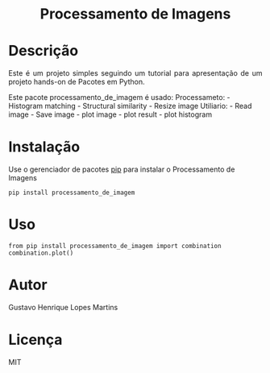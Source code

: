 
<h1 align="center">Processamento de Imagens </h1>

# Descrição

<p align="justify">Este é um projeto simples seguindo um tutorial para apresentação de um projeto hands-on de Pacotes em Python.</p>
Este pacote processamento_de_imagem é usado:
    Processameto:
        - Histogram matching
        - Structural similarity
        - Resize image
    Utiliario:
        - Read image
        - Save image
        - plot image
        - plot result
        - plot histogram


# Instalação
Use o gerenciador de pacotes [pip](https://pypi.org/project/modulo/) para instalar o Processamento de Imagens

    pip install processamento_de_imagem

# Uso
    from pip install processamento_de_imagem import combination
    combination.plot()
# Autor
Gustavo Henrique Lopes Martins

# Licença

MIT